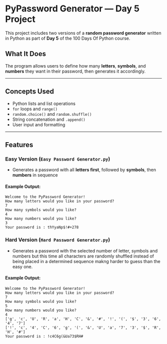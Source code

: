 #  PyPassword Generator — Day 5 Project

This project includes two versions of a **random password generator** written in Python as part of **Day 5** of the 100 Days Of Python course.

## What It Does

The program allows users to define how many **letters**, **symbols**, and **numbers** they want in their password, then generates it accordingly.

---

##  Concepts Used

- Python lists and list operations
- `for` loops and `range()`
- `random.choice()` and `random.shuffle()`
- String concatenation and `.append()`
- User input and formatting

---

##  Features

###  Easy Version (`Easy Password Generator.py`)

- Generates a password with all **letters first**, followed by **symbols**, then **numbers** in sequence

 #### Example Output:

```
Welcome to the PyPassword Generator!
How many letters would you like in your password?
7
How many symbols would you like?
4
How many numbers would you like?
3
Your password is : thYyaNp$!#+278
```

### Hard Version (`Hard Password Generator.py`)

- Generates a password with the selected number of letter, symbols and numbers but this time all characters are randomly shuffled instead of being placed in a determined sequence makng harder to guess than the easy one.

#### Example Output:

```
Welcome to the PyPassword Generator!
How many letters would you like in your password?
7
How many symbols would you like?
5
How many numbers would you like?
4
['g', 'c', 'U', 'R', 'a', 'H', 'C', '&', '#', '!', '(', '$', '3', '6', '4', '7']
['!', 'c', '4', 'C', '6', 'g', '(', '&', 'U', 'a', '7', '3', '$', 'R', 'H', '#']
Your password is : !c4C6g(&Ua73$RH#
```